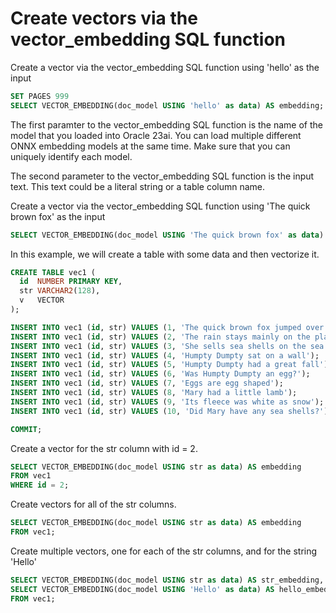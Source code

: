 # Create vectors via the vector_embedding SQL function

Create a vector via the vector_embedding SQL function using 'hello' as the input

```SQL
SET PAGES 999
SELECT VECTOR_EMBEDDING(doc_model USING 'hello' as data) AS embedding;
```

The first paramter to the vector_embedding SQL function is the name of the model that you loaded into Oracle 23ai.
You can load multiple different ONNX embedding models at the same time.  Make sure that you can uniquely identify each model.

The second parameter to the vector_embedding SQL function is the input text.  This text could be a literal string or a table column name. 

Create a vector via the vector_embedding SQL function using 'The quick brown fox' as the input

```SQL
SELECT VECTOR_EMBEDDING(doc_model USING 'The quick brown fox' as data) AS embedding;
```

In this example, we will create a table with some data and then vectorize it.

```SQL
CREATE TABLE vec1 (
  id  NUMBER PRIMARY KEY,
  str VARCHAR2(128),
  v   VECTOR
);

INSERT INTO vec1 (id, str) VALUES (1, 'The quick brown fox jumped over the lazy dog');
INSERT INTO vec1 (id, str) VALUES (2, 'The rain stays mainly on the plains');
INSERT INTO vec1 (id, str) VALUES (3, 'She sells sea shells on the sea shore');
INSERT INTO vec1 (id, str) VALUES (4, 'Humpty Dumpty sat on a wall');
INSERT INTO vec1 (id, str) VALUES (5, 'Humpty Dumpty had a great fall');
INSERT INTO vec1 (id, str) VALUES (6, 'Was Humpty Dumpty an egg?');
INSERT INTO vec1 (id, str) VALUES (7, 'Eggs are egg shaped');
INSERT INTO vec1 (id, str) VALUES (8, 'Mary had a little lamb');
INSERT INTO vec1 (id, str) VALUES (9, 'Its fleece was white as snow');
INSERT INTO vec1 (id, str) VALUES (10, 'Did Mary have any sea shells?');

COMMIT;
```

Create a vector for the str column with id = 2.

```SQL
SELECT VECTOR_EMBEDDING(doc_model USING str as data) AS embedding
FROM vec1
WHERE id = 2;
```

Create vectors for all of the str columns.

```SQL
SELECT VECTOR_EMBEDDING(doc_model USING str as data) AS embedding
FROM vec1;
```

Create multiple vectors, one for each of the str columns, and for the string 'Hello'

```SQL
SELECT VECTOR_EMBEDDING(doc_model USING str as data) AS str_embedding,
SELECT VECTOR_EMBEDDING(doc_model USING 'Hello' as data) AS hello_embedding,
FROM vec1;
```
